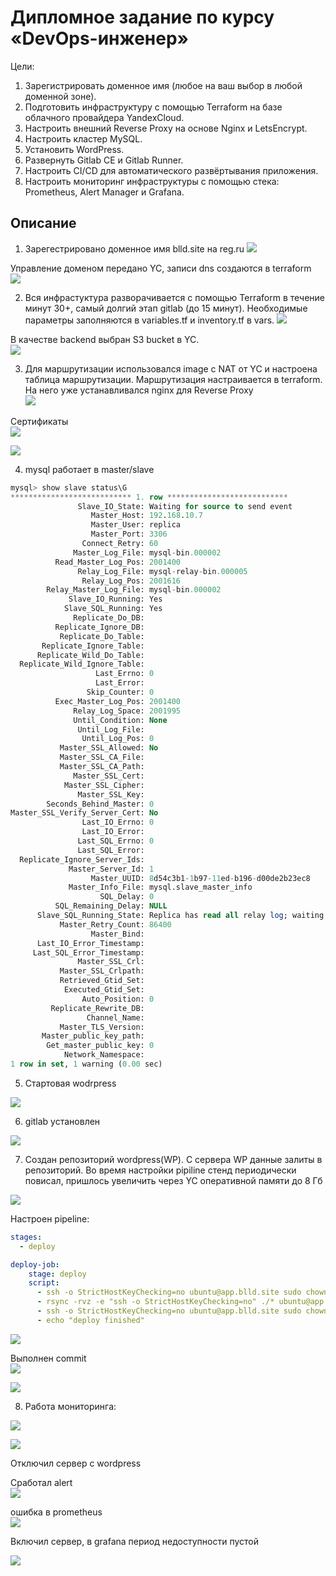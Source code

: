 # Дипломное задание по курсу «DevOps-инженер»

Цели:
1. Зарегистрировать доменное имя (любое на ваш выбор в любой доменной зоне).
2. Подготовить инфраструктуру с помощью Terraform на базе облачного провайдера YandexCloud.
3. Настроить внешний Reverse Proxy на основе Nginx и LetsEncrypt.
4. Настроить кластер MySQL.
5. Установить WordPress.
6. Развернуть Gitlab CE и Gitlab Runner.
7. Настроить CI/CD для автоматического развёртывания приложения.
8. Настроить мониторинг инфраструктуры с помощью стека: Prometheus, Alert Manager и Grafana.  

## Описание
1. Зарегестрировано доменное имя blld.site на reg.ru
![](picture/1.1.png)

Управление доменом передано YC, записи dns создаются в terraform  
![](picture/1.2.png)

2. Вся инфрастуктура разворачивается с помощью Terraform в течение минут 30+, самый долгий этап gitlab (до 15 минут). 
Необходимые параметры заполняются в variables.tf и inventory.tf в vars.
![](picture/2.2.png)

В качестве backend выбран S3 bucket в YC.  
![](picture/2.1.png)

3. Для маршрутизации использовался image с NAT от YC и настроена таблица маршрутизации. Маршрутизация настраивается
в terraform. На него уже устанавливался nginx для Reverse Proxy  
![](picture/3.1.png)

Сертификаты    
![](picture/3.2.png)  

![](picture/3.3.png)

4. mysql работает в master/slave

```sql
mysql> show slave status\G
*************************** 1. row ***************************
               Slave_IO_State: Waiting for source to send event
                  Master_Host: 192.168.10.7
                  Master_User: replica
                  Master_Port: 3306
                Connect_Retry: 60
              Master_Log_File: mysql-bin.000002
          Read_Master_Log_Pos: 2001400
               Relay_Log_File: mysql-relay-bin.000005
                Relay_Log_Pos: 2001616
        Relay_Master_Log_File: mysql-bin.000002
             Slave_IO_Running: Yes
            Slave_SQL_Running: Yes
              Replicate_Do_DB: 
          Replicate_Ignore_DB: 
           Replicate_Do_Table: 
       Replicate_Ignore_Table: 
      Replicate_Wild_Do_Table: 
  Replicate_Wild_Ignore_Table: 
                   Last_Errno: 0
                   Last_Error: 
                 Skip_Counter: 0
          Exec_Master_Log_Pos: 2001400
              Relay_Log_Space: 2001995
              Until_Condition: None
               Until_Log_File: 
                Until_Log_Pos: 0
           Master_SSL_Allowed: No
           Master_SSL_CA_File: 
           Master_SSL_CA_Path: 
              Master_SSL_Cert: 
            Master_SSL_Cipher: 
               Master_SSL_Key: 
        Seconds_Behind_Master: 0
Master_SSL_Verify_Server_Cert: No
                Last_IO_Errno: 0
                Last_IO_Error: 
               Last_SQL_Errno: 0
               Last_SQL_Error: 
  Replicate_Ignore_Server_Ids: 
             Master_Server_Id: 1
                  Master_UUID: 8d54c3b1-1b97-11ed-b196-d00de2b23ec8
             Master_Info_File: mysql.slave_master_info
                    SQL_Delay: 0
          SQL_Remaining_Delay: NULL
      Slave_SQL_Running_State: Replica has read all relay log; waiting for more updates
           Master_Retry_Count: 86400
                  Master_Bind: 
      Last_IO_Error_Timestamp: 
     Last_SQL_Error_Timestamp: 
               Master_SSL_Crl: 
           Master_SSL_Crlpath: 
           Retrieved_Gtid_Set: 
            Executed_Gtid_Set: 
                Auto_Position: 0
         Replicate_Rewrite_DB: 
                 Channel_Name: 
           Master_TLS_Version: 
       Master_public_key_path: 
        Get_master_public_key: 0
            Network_Namespace: 
1 row in set, 1 warning (0.00 sec)
```

5. Стартовая wodrpress

![](picture/5.1.png)

6. gitlab установлен  

![](picture/6.1.png)

7. Создан репозиторий wordpress(WP). С сервера WP данные залиты в репозиторий. Во время настройки pipiline стенд периодически
повисал, пришлось увеличить через YC оперативной памяти до 8 Гб  

![](picture/7.1.png)

Настроен pipeline:

```yml
stages:
  - deploy

deploy-job:
    stage: deploy
    script:
      - ssh -o StrictHostKeyChecking=no ubuntu@app.blld.site sudo chown ubuntu /var/www/test/wordpress/ -R
      - rsync -rvz -e "ssh -o StrictHostKeyChecking=no" ./* ubuntu@app.blld.site.:/var/www/test/wordpress/
      - ssh -o StrictHostKeyChecking=no ubuntu@app.blld.site sudo chown www-data /var/www/test/wordpress/ -R
      - echo "deploy finished"
```
  
![](picture/7.2.png)

Выполнен commit  
![](picture/7.3.png)

![](picture/7.4.png)

8. Работа мониторинга:  

![](picture/8.1.png)

![](picture/8.2.png)

Отключил сервер с wordpress  

Сработал alert  
![](picture/8.3.png)

ошибка в prometheus  
![](picture/8.4.png)

Включил сервер, в grafana период недоступности пустой  

![](picture/8.5.png)
